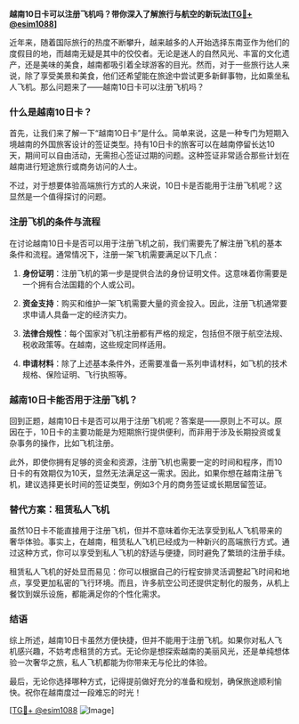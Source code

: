 **越南10日卡可以注册飞机吗？带你深入了解旅行与航空的新玩法[[TG💪+ @esim1088](https://t.me/s/esim1088)]**

近年来，随着国际旅行的热度不断攀升，越来越多的人开始选择东南亚作为他们的度假目的地，而越南无疑是其中的佼佼者。无论是迷人的自然风光、丰富的文化遗产，还是美味的美食，越南都吸引着全球游客的目光。然而，对于一些旅行达人来说，除了享受美景和美食，他们还希望能在旅途中尝试更多新鲜事物，比如乘坐私人飞机。那么问题来了——越南10日卡可以注册飞机吗？

### 什么是越南10日卡？

首先，让我们来了解一下“越南10日卡”是什么。简单来说，这是一种专门为短期入境越南的外国旅客设计的签证类型。持有10日卡的旅客可以在越南停留长达10天，期间可以自由活动，无需担心签证过期的问题。这种签证非常适合那些计划在越南进行短途旅行或商务访问的人士。

不过，对于想要体验高端旅行方式的人来说，10日卡是否能用于注册飞机呢？这显然是一个值得探讨的问题。

### 注册飞机的条件与流程

在讨论越南10日卡是否可以用于注册飞机之前，我们需要先了解注册飞机的基本条件和流程。通常情况下，注册一架飞机需要满足以下几点：

1. **身份证明**：注册飞机的第一步是提供合法的身份证明文件。这意味着你需要是一个拥有合法国籍的个人或公司。
   
2. **资金支持**：购买和维护一架飞机需要大量的资金投入。因此，注册飞机通常要求申请人具备一定的经济实力。

3. **法律合规性**：每个国家对飞机注册都有严格的规定，包括但不限于航空法规、税收政策等。在越南，这些规定同样适用。

4. **申请材料**：除了上述基本条件外，还需要准备一系列申请材料，如飞机的技术规格、保险证明、飞行执照等。

### 越南10日卡能否用于注册飞机？

回到正题，越南10日卡是否可以用于注册飞机呢？答案是——原则上不可以。原因在于，10日卡的主要功能是为短期旅行提供便利，而非用于涉及长期投资或复杂事务的操作，比如飞机注册。

此外，即使你拥有足够的资金和资源，注册飞机也需要一定的时间和程序，而10日卡的有效期仅为10天，显然无法满足这一需求。因此，如果你想在越南注册飞机，建议选择更长时间的签证类型，例如3个月的商务签证或长期居留签证。

### 替代方案：租赁私人飞机

虽然10日卡不能直接用于注册飞机，但并不意味着你无法享受到私人飞机带来的奢华体验。事实上，在越南，租赁私人飞机已经成为一种新兴的高端旅行方式。通过这种方式，你可以享受到私人飞机的舒适与便捷，同时避免了繁琐的注册手续。

租赁私人飞机的好处显而易见：你可以根据自己的行程安排灵活调整起飞时间和地点，享受更加私密的飞行环境。而且，许多航空公司还提供定制化的服务，从机上餐饮到娱乐设施，都能满足你的个性化需求。

### 结语

综上所述，越南10日卡虽然方便快捷，但并不能用于注册飞机。如果你对私人飞机感兴趣，不妨考虑租赁的方式。无论你是想探索越南的美丽风光，还是单纯想体验一次奢华之旅，私人飞机都能为你带来无与伦比的体验。

最后，无论你选择哪种方式，记得提前做好充分的准备和规划，确保旅途顺利愉快。祝你在越南度过一段难忘的时光！

[[TG💪+ @esim1088](https://t.me/s/esim1088) ![Image](https://i.postimg.cc/4NQfJmqS/Snipaste-2025-05-13-00-14-12.png)]